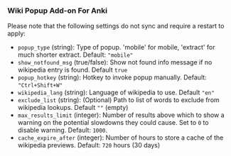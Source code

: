 ### Wiki Popup Add-on For Anki

Please note that the following settings do not sync and require a restart to apply:
- `popup_type` (string): Type of popup. 'mobile' for mobile, 'extract' for much shorter extract. Default: `"mobile"`
- `show_notfound_msg` (true/false): Show not found info message if no wikipedia entry is found. Default `true` 
- `popup_hotkey` (string): Hotkey to invoke popup manually. Default: `"Ctrl+Shift+W"`
- `wikipedia_lang` (string): Language of wikipedia to use. Default `"en"`
- `exclude_list` (string): (Optional) Path to list of words to exclude from wikipedia lookups. Default `""` (empty)
- `max_results_limit` (integer): Number of results above which to show a warning on the potential slowdowns they could cause. Set to `0` to disable warning. Default: `1000`.
- `cache_expire_after` (integer): Number of hours to store a cache of the wikipedia previews. Default: `720` hours (30 days)
